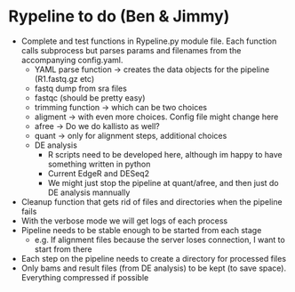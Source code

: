 # Rypeline to do (Ben & Jimmy)

- Complete and test functions in Rypeline.py module file. Each function calls subprocess but parses params and
  filenames from the accompanying config.yaml. 
	- YAML parse function -> creates the data objects for the pipeline (R1.fastq.gz etc)
	- fastq dump from sra files
	- fastqc (should be pretty easy)
	- trimming function -> which can be two choices
	- aligment -> with even more choices. Config file might change here
	- afree -> Do we do kallisto as well?
	- quant -> only for alignment steps, additional choices
	- DE analysis
		- R scripts need to be developed here, although im happy to have something written in python
		- Current EdgeR and DESeq2
		- We might just stop the pipeline at quant/afree, and then just do DE analysis mannually
- Cleanup function that gets rid of files and directories when the pipeline fails
- With the verbose mode we will get logs of each process
- Pipeline needs to be stable enough to be started from each stage
	- e.g. If alignment files because the server loses connection, I want to start from there
- Each step on the pipeline needs to create a directory for processed files
- Only bams and result files (from DE analysis) to be kept (to save space). Everything compressed if possible

